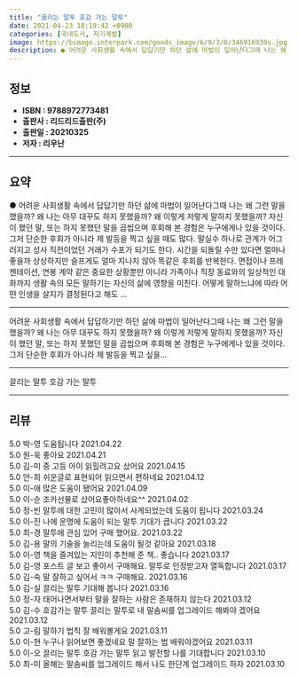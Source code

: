 ```yaml
---
title: "끌리는 말투 호감 가는 말투"
date: 2021-04-23 18:19:42 +0900
categories: [국내도서, 자기계발]
image: https://bimage.interpark.com/goods_image/6/9/3/0/346916930s.jpg
description: ● 어려운 사회생활 속에서 답답기만 하던 삶에 마법이 일어난다그때 나는 왜 그런 말을 했을까? 왜 나는 아무 대꾸도 하지 못했을까? 왜 이렇게 저렇게 말하지 못했을까? 자신이 했던 말, 또는 하지 못했던 말을 곱씹으며 후회해 본 경험은 누구에게나 있을 것이다. 그저 단순한 후회가 아니
---
```


## **정보**

- **ISBN : 9788972773481**
- **출판사 : 리드리드출판(주)**
- **출판일 : 20210325**
- **저자 : 리우난**

------



## **요약**

●  어려운 사회생활 속에서 답답기만 하던 삶에 마법이 일어난다그때 나는 왜 그런 말을 했을까? 왜 나는 아무 대꾸도 하지 못했을까? 왜 이렇게 저렇게 말하지 못했을까? 자신이 했던 말, 또는 하지 못했던 말을 곱씹으며 후회해 본 경험은 누구에게나 있을 것이다. 그저 단순한 후회가 아니라 제 발등을 찍고 싶을 때도 많다. 말실수 하나로 관계가 어그러지고 성사 직전이었던 거래가 수포가 되기도 한다. 시간을 되돌릴 수만 있다면 얼마나 좋을까 상상하지만 슬프게도 얼마 지나지 않아 똑같은 후회를 반복한다. 면접이나 프레젠테이션, 연봉 계약 같은 중요한 상황뿐만 아니라 가족이나 직장 동료와의 일상적인 대화까지 생활 속의 모든 말하기는 자신의 삶에 영향을 미친다. 어떻게 말하느냐에 따라 어떤 인생을 살지가 결정된다고 해도 ...

------

어려운 사회생활 속에서
답답하기만 하던 삶에 마법이 일어난다그때 나는 왜 그런 말을 했을까? 왜 나는 아무 대꾸도 하지 못했을까? 왜 이렇게 저렇게 말하지 못했을까? 자신이 했던 말, 또는 하지 못했던 말을 곱씹으며 후회해 본 경험은 누구에게나 있을 것이다. 그저 단순한 후회가 아니라 제 발등을 찍고 싶을... 

------


끌리는 말투 호감 가는 말투 

------


## **리뷰** 

5.0 박-영 도움됩니다 2021.04.22 <br/>5.0 원-욱 좋아요 2021.04.21 <br/>5.0 김-미 중 고등 아이 읽힐려고요 샀어요 2021.04.15 <br/>5.0 안-희 쉬운글로 표현되어 읽으면서 편하네요 2021.04.12 <br/>5.0 이-애 많은 도움이 됐어요 2021.04.09 <br/>5.0 이-순 조카선물로 샀어요좋아하네요^^ 2021.04.02 <br/>5.0 정-빈 말투에 대한 고민이 많아서 사게되었는데 도움이 됩니다 2021.03.24 <br/>5.0 이-진 나에 운명에 도움이 되는 말투 기대가 큽니다 2021.03.22 <br/>5.0 최-경 말투에 관심 있어 구매 했어요. 2021.03.22 <br/>5.0 김-용 말의 기술을 늘리는데 도움이 될것 같아요 2021.03.18 <br/>5.0 이-영 책을 즐겨있는 지인이 추천해 준 책.. 좋습니다 2021.03.17 <br/>5.0 김-영 포스트 글 보고 좋아서 구매해요.  말투로 인정받고자 열독합니다 2021.03.17 <br/>5.0 김-숙 말 잘하고 싶어서 ㅋㅋ 구매해요. 2021.03.16 <br/>5.0 김-실 끌리는 말투 기대해 봅니다 2021.03.16 <br/>5.0 정-자 태어나면서부터 말을 잘하는 사람은 존재하지 않는다 2021.03.12 <br/>5.0 김-수 호감가는 말투 끌리는 말투로 내 말솜씨를 업그레이드 해봐야 겠어요 2021.03.12 <br/>5.0 고-림 말하기 법칙 잘 배워볼게요 2021.03.11 <br/>5.0 이-현 누구나 읽어보면 좋겠네요 말 잘하는 법 배워야겠어요 2021.03.11 <br/>5.0 이-오 끌리는 말투 호감 가는 말투 읽고 발전할 나를 기대합니다 2021.03.10 <br/>5.0 최-미 올해는 말솜씨를 업그레이드 해서 나도 한단계 업그레이드 하자 2021.03.10 <br/>